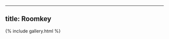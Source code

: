 
---
title: Roomkey
---
{% include gallery.html %}
<a-entity environment="preset: arches"></a-entity>
